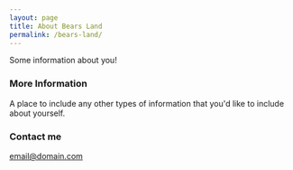 ```yaml
---
layout: page
title: About Bears Land
permalink: /bears-land/
---
```


Some information about you!
  
### More Information

A place to include any other types of information that you'd like to include about yourself.

### Contact me


[email@domain.com](mailto:email@domain.com)
